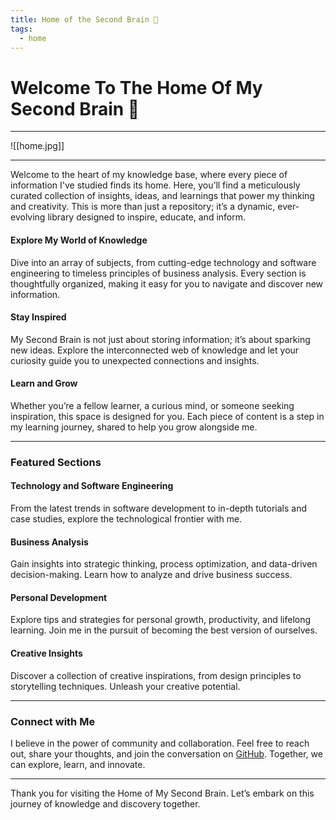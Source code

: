 ```yaml
---
title: Home of the Second Brain 🧠
tags:
  - home
---
```

#      Welcome To The Home Of My Second Brain 🧠

---

![[home.jpg]]

---

Welcome to the heart of my knowledge base, where every piece of information I've studied finds its home. Here, you’ll find a meticulously curated collection of insights, ideas, and learnings that power my thinking and creativity. This is more than just a repository; it’s a dynamic, ever-evolving library designed to inspire, educate, and inform.

#### Explore My World of Knowledge

Dive into an array of subjects, from cutting-edge technology and software engineering to timeless principles of business analysis. Every section is thoughtfully organized, making it easy for you to navigate and discover new information.

#### Stay Inspired

My Second Brain is not just about storing information; it’s about sparking new ideas. Explore the interconnected web of knowledge and let your curiosity guide you to unexpected connections and insights.

#### Learn and Grow

Whether you’re a fellow learner, a curious mind, or someone seeking inspiration, this space is designed for you. Each piece of content is a step in my learning journey, shared to help you grow alongside me.

---

### Featured Sections

#### Technology and Software Engineering
From the latest trends in software development to in-depth tutorials and case studies, explore the technological frontier with me.

#### Business Analysis
Gain insights into strategic thinking, process optimization, and data-driven decision-making. Learn how to analyze and drive business success.

#### Personal Development
Explore tips and strategies for personal growth, productivity, and lifelong learning. Join me in the pursuit of becoming the best version of ourselves.

#### Creative Insights
Discover a collection of creative inspirations, from design principles to storytelling techniques. Unleash your creative potential.

---

### Connect with Me

I believe in the power of community and collaboration. Feel free to reach out, share your thoughts, and join the conversation on [GitHub](https://github.com/arkamfahry/knowledge-base). Together, we can explore, learn, and innovate.

---

Thank you for visiting the Home of My Second Brain. Let’s embark on this journey of knowledge and discovery together.
